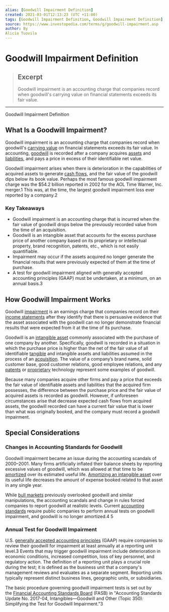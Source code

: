 ```yaml
---
alias: [Goodwill Impairment Definition]
created: 2021-03-01T12:13:23 (UTC +11:00)
tags: [Goodwill Impairment Definition, Goodwill Impairment Definition]
source: https://www.investopedia.com/terms/g/goodwill-impairment.asp
author: By
Alicia Tuovila
---
```


# Goodwill Impairment Definition

> ## Excerpt
> Goodwill impairment is an accounting charge that companies record when goodwill's carrying value on financial statements exceeds its fair value.

---

Goodwill Impairment Definition
## What Is a Goodwill Impairment?

Goodwill impairment is an accounting charge that companies record when goodwill's [carrying value](https://www.investopedia.com/terms/c/carryingvalue.asp) on financial statements exceeds its fair value. In accounting, [goodwill](https://www.investopedia.com/terms/g/goodwill.asp) is recorded after a company acquires [assets](https://www.investopedia.com/terms/a/asset.asp) and [liabilities](https://www.investopedia.com/terms/l/liability.asp), and pays a price in excess of their identifiable net value.

Goodwill impairment arises when there is deterioration in the capabilities of acquired assets to generate [cash flows](https://www.investopedia.com/terms/c/cashflow.asp), and the fair value of the goodwill dips below its book value. Perhaps the most famous goodwill impairment charge was the $54.2 billion reported in 2002 for the AOL Time Warner, Inc. merger.1 This was, at the time, the largest goodwill impairment loss ever reported by a company.2

### Key Takeaways

-   Goodwill impairment is an accounting charge that is incurred when the fair value of goodwill drops below the previously recorded value from the time of an acquisition.
-   Goodwill is an intangible asset that accounts for the excess purchase price of another company based on its proprietary or intellectual property, brand recognition, patents, etc., which is not easily quantifiable.
-   Impairment may occur if the assets acquired no longer generate the financial results that were previously expected of them at the time of purchase.
-   A test for goodwill impairment aligned with generally accepted accounting principles (GAAP) must be undertaken, at a minimum, on an annual basis.3

## How Goodwill Impairment Works

Goodwill [impairment](https://www.investopedia.com/terms/i/impairment.asp) is an earnings charge that companies record on their [income statements](https://www.investopedia.com/terms/i/incomestatement.asp) after they identify that there is persuasive evidence that the asset associated with the goodwill can no longer demonstrate financial results that were expected from it at the time of its purchase.

Goodwill is an [intangible asset](https://www.investopedia.com/terms/i/intangibleasset.asp) commonly associated with the purchase of one company by another. Specifically, goodwill is recorded in a situation in which the purchase price is higher than the net of the fair value of all identifiable [tangible](https://www.investopedia.com/terms/t/tangibleasset.asp) and intangible assets and liabilities assumed in the process of an [acquisition](https://www.investopedia.com/terms/a/acquisition.asp). The value of a company’s brand name, solid customer base, good customer relations, good employee relations, and any [patents](https://www.investopedia.com/terms/p/patent.asp) or [proprietary](https://www.investopedia.com/terms/p/proprietarytechnology.asp) technology represent some examples of goodwill.

Because many companies acquire other firms and pay a price that exceeds the fair value of identifiable assets and liabilities that the acquired firm possesses, the difference between the purchase price and the fair value of acquired assets is recorded as goodwill. However, if unforeseen circumstances arise that decrease expected cash flows from acquired assets, the goodwill recorded can have a current fair value that is lower than what was originally booked, and the company must record a goodwill impairment.

## Special Considerations

### Changes in Accounting Standards for Goodwill

Goodwill impairment became an issue during the accounting scandals of 2000–2001. Many firms artificially inflated their balance sheets by reporting excessive values of goodwill, which was allowed at that time to be [amortized](https://www.investopedia.com/terms/a/amortization.asp) over its estimated useful life. [Amortizing an intangible asset](https://www.investopedia.com/terms/a/amortization-of-intangibles.asp) over its useful life decreases the amount of expense booked related to that asset in any single year.

While [bull markets](https://www.investopedia.com/terms/b/bullmarket.asp) previously overlooked goodwill and similar manipulations, the accounting scandals and change in rules forced companies to report goodwill at realistic levels. Current [accounting standards](https://www.investopedia.com/terms/a/accounting-standard.asp) require public companies to perform annual tests on goodwill impairment, and goodwill is no longer amortized.4 5

### Annual Test for Goodwill Impairment

U.S. [generally accepted accounting principles](https://www.investopedia.com/terms/g/gaap.asp) (GAAP) require companies to review their goodwill for impairment at least annually at a reporting unit level.3 Events that may trigger goodwill impairment include deterioration in economic conditions, increased competition, loss of key personnel, and regulatory action. The definition of a reporting unit plays a crucial role during the test; it is defined as the business unit that a company's management reviews and evaluates as a separate segment. Reporting units typically represent distinct business lines, geographic units, or subsidiaries.

The basic procedure governing goodwill impairment tests is set out by the [Financial Accounting Standards Board](https://www.investopedia.com/terms/f/fasb.asp) (FASB) in "Accounting Standards Update No. 2017-04, Intangibles—Goodwill and Other (Topic 350)_:_ Simplifying the Test for Goodwill Impairment."3
